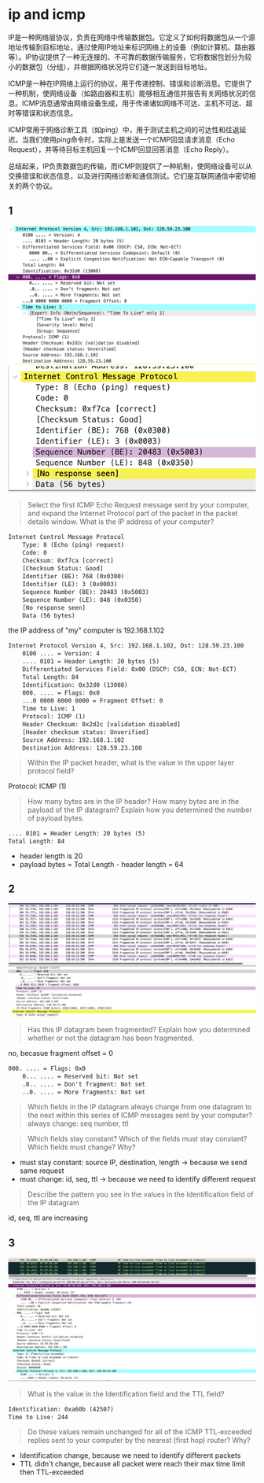 # ip and icmp

IP是一种网络层协议，负责在网络中传输数据包。它定义了如何将数据包从一个源地址传输到目标地址，通过使用IP地址来标识网络上的设备（例如计算机、路由器等）。IP协议提供了一种无连接的、不可靠的数据传输服务，它将数据包划分为较小的数据包（分组），并根据网络状况将它们逐一发送到目标地址。

ICMP是一种在IP网络上运行的协议，用于传递控制、错误和诊断消息。它提供了一种机制，使网络设备（如路由器和主机）能够相互通信并报告有关网络状况的信息。ICMP消息通常由网络设备生成，用于传递诸如网络不可达、主机不可达、超时等错误和状态信息。

ICMP常用于网络诊断工具（如ping）中，用于测试主机之间的可达性和往返延迟。当我们使用ping命令时，实际上是发送一个ICMP回显请求消息（Echo Request），并等待目标主机回复一个ICMP回显回答消息（Echo Reply）。

总结起来，IP负责数据包的传输，而ICMP则提供了一种机制，使网络设备可以从交换错误和状态信息，以及进行网络诊断和通信测试。它们是互联网通信中密切相关的两个协议。

## 1
![Alt text](image.png)
![Alt text](image-1.png)

>Select the first ICMP Echo Request message sent by your computer, and expand the Internet Protocol part of the packet in the packet details window. What is the IP address of your computer?

```ICMP
Internet Control Message Protocol
    Type: 8 (Echo (ping) request)
    Code: 0
    Checksum: 0xf7ca [correct]
    [Checksum Status: Good]
    Identifier (BE): 768 (0x0300)
    Identifier (LE): 3 (0x0003)
    Sequence Number (BE): 20483 (0x5003)
    Sequence Number (LE): 848 (0x0350)
    [No response seen]
    Data (56 bytes)

```

the IP address of "my" computer is 192.168.1.102

```IP
Internet Protocol Version 4, Src: 192.168.1.102, Dst: 128.59.23.100
    0100 .... = Version: 4
    .... 0101 = Header Length: 20 bytes (5)
    Differentiated Services Field: 0x00 (DSCP: CS0, ECN: Not-ECT)
    Total Length: 84
    Identification: 0x32d0 (13008)
    000. .... = Flags: 0x0
    ...0 0000 0000 0000 = Fragment Offset: 0
    Time to Live: 1
    Protocol: ICMP (1)
    Header Checksum: 0x2d2c [validation disabled]
    [Header checksum status: Unverified]
    Source Address: 192.168.1.102
    Destination Address: 128.59.23.100

```


>Within the IP packet header, what is the value in the upper layer protocol field?

Protocol: ICMP (1)

>How many bytes are in the IP header? How many bytes are in the payload of the IP datagram? Explain how you determined the number of payload bytes.

```
.... 0101 = Header Length: 20 bytes (5)
Total Length: 84
```

- header length is 20
- payload bytes = Total Length - header length = 64

## 2
![Alt text](image-2.png)

>Has this IP datagram been fragmented? Explain how you determined whether or not the datagram has been fragmented.

no, becasue fragment offset = 0

```IP
000. .... = Flags: 0x0
    0... .... = Reserved bit: Not set
    .0.. .... = Don't fragment: Not set
    ..0. .... = More fragments: Not set

```


> Which fields in the IP datagram always change from one datagram to the next within this series of ICMP messages sent by your computer?
always change: seq number, ttl

> Which fields stay constant? Which of the fields must stay constant? Which fields must change? Why?
- must stay constant: source IP, destination, length -> because we send same request
- must change: id, seq, ttl -> because we need to identify different request

>Describe the pattern you see in the values in the Identification field of the IP datagram

id, seq, ttl are increasing

## 3
![Alt text](image-3.png)

> What is the value in the Identification field and the TTL field?

```ip
Identification: 0xa60b (42507)
Time to Live: 244
```

> Do these values remain unchanged for all of the ICMP TTL-exceeded replies sent to your computer by the nearest (first hop) router? Why?

- Identification change, because we need to identify different packets
- TTL didn't change, because all packet were reach their max time limit then TTL-exceeded